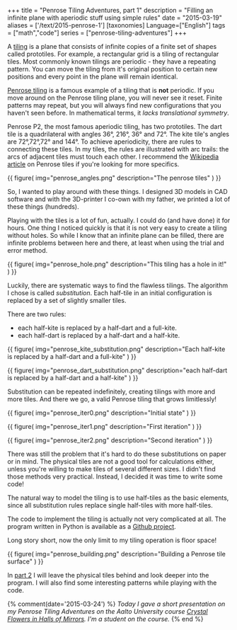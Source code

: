 +++
title = "Penrose Tiling Adventures, part 1"
description = "Filling an infinite plane with aperiodic stuff using simple rules"
date = "2015-03-19"
aliases = ['/text/2015-penrose-1']
[taxonomies]
Language=["English"]
tags = ["math","code"]
series = ["penrose-tiling-adventures"]
+++

A [tiling](https://en.wikipedia.org/wiki/Tessellation) is a plane that consists of infinite copies of a finite set of shapes called prototiles.
For example, a rectangular grid is a tiling of rectangular tiles. Most
commonly known tilings are periodic - they have a repeating pattern.
You can move the tiling from it's original position to certain new positions and
every point in the plane will remain identical.

[Penrose tiling](https://en.wikipedia.org/wiki/Penrose_tiling) is a
famous example of a tiling that is **not** periodic. If you move around
on the Penrose tiling plane, you will never see it reset. Finite patterns
may repeat, but you will always find new configurations that you haven't
seen before. In mathematical terms, it *lacks translational symmetry*.

Penrose P2, the most famous aperiodic tiling, has two prototiles.
The dart tile is a quadrilateral with angles 36&deg;, 216&deg;, 36&deg;
and 72&deg;.
The kite tile's angles are 72&deg;,72&deg;,72&deg; and 144&deg;.
To achieve aperiodicity, there are rules to connecting these tiles. In
my tiles, the rules are illustrated with arc trails: the arcs of adjacent
tiles must touch each other. I recommend the [Wikipedia article](https://en.wikipedia.org/Penrose_tiling) on
Penrose tiles if you're looking for more specifics.

{{
    figure(
        img="penrose_angles.png"
        description="The penrose tiles"
    )
}}

So, I wanted to play around with these things. I designed 3D models in
CAD software and with the 3D-printer I co-own with my father, we
printed a lot of these things (hundreds).

Playing with the tiles is a lot of fun, actually. I could do
(and have done) it for hours. One thing I noticed quickly is that it is
not very easy to create a tiling without holes. So while I know that an infinite
plane can be filled, there are infinite problems between here and there,
at least when using the trial and error method.

{{
    figure(
        img="penrose_hole.png"
        description="This tiling has a hole in it!"
    )
}}

Luckily, there are systematic ways to find the flawless tilings. The algorithm
I chose is called *substitution*. Each half-tile in an initial configuration is 
replaced by a set of slightly smaller tiles.

There are two rules: 

* each half-kite is replaced by a half-dart and a full-kite.
* each half-dart is replaced by a half-dart and a half-kite.

{{
    figure(
        img="penrose_kite_substitution.png"
        description="Each half-kite is replaced by a half-dart and a full-kite"
    )
}}

{{
    figure(
        img="penrose_dart_substitution.png"
        description="each half-dart is replaced by a half-dart and a half-kite"
    )
}}

Substitution can be repeated
indefinitely, creating tilings with more and more tiles. And there we go, a
valid Penrose tiling that grows limitlessly!

{{
    figure(
        img="penrose_iter0.png"
        description="Initial state"
    )
}}

{{
    figure(
        img="penrose_iter1.png"
        description="First iteration"
    )
}}

{{
    figure(
        img="penrose_iter2.png"
        description="Second iteration"
    )
}}

There was still the problem that it's hard to do these substitutions on paper
or in mind. The physical tiles are not a good tool for calculations either,
unless you're willing to make tiles of several different sizes. I didn't find
those methods very practical. Instead, I decided it was time to write some code!

The natural way to model the tiling is to use half-tiles as the basic elements,
since all substitution rules replace single half-tiles with more half-tiles.

The code to implement the tiling is actually not very complicated at all.
The program written in Python is available as a
[Github project](https://github.com/mollikka/Penrose).

Long story short, now the only limit to my tiling operation is floor space!

{{
    figure(
        img="penrose_building.png"
        description="Building a Penrose tile surface"
    )
}}

In [part 2](@/text/blog/2015-penrose-2/index.md) I will leave the physical tiles behind and look deeper into the program. I will also find some interesting patterns while playing with the code.

{% comment(date='2015-03-24') %}
*Today I gave a short presentation on my Penrose Tiling Adventures on the Aalto University course
[Crystal Flowers in Halls of Mirrors](https://noppa.aalto.fi/noppa/kurssi/mat-1.3000/etusivu). I'm a student on the course.*
{% end %}
